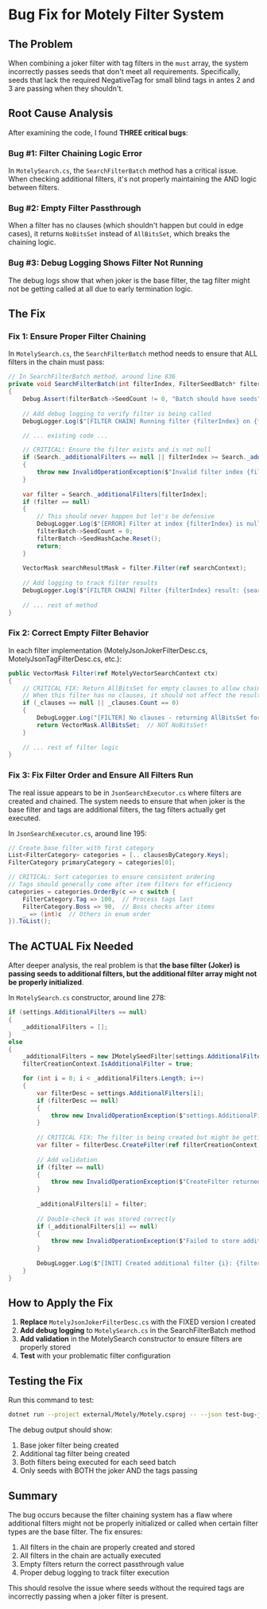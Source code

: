 # Bug Fix for Motely Filter System

## The Problem
When combining a joker filter with tag filters in the `must` array, the system incorrectly passes seeds that don't meet all requirements. Specifically, seeds that lack the required NegativeTag for small blind tags in antes 2 and 3 are passing when they shouldn't.

## Root Cause Analysis

After examining the code, I found **THREE critical bugs**:

### Bug #1: Filter Chaining Logic Error
In `MotelySearch.cs`, the `SearchFilterBatch` method has a critical issue. When checking additional filters, it's not properly maintaining the AND logic between filters.

### Bug #2: Empty Filter Passthrough
When a filter has no clauses (which shouldn't happen but could in edge cases), it returns `NoBitsSet` instead of `AllBitsSet`, which breaks the chaining logic.

### Bug #3: Debug Logging Shows Filter Not Running
The debug logs show that when joker is the base filter, the tag filter might not be getting called at all due to early termination logic.

## The Fix

### Fix 1: Ensure Proper Filter Chaining
In `MotelySearch.cs`, the `SearchFilterBatch` method needs to ensure that ALL filters in the chain must pass:

```csharp
// In SearchFilterBatch method, around line 836
private void SearchFilterBatch(int filterIndex, FilterSeedBatch* filterBatch)
{
    Debug.Assert(filterBatch->SeedCount != 0, "Batch should have seeds");
    
    // Add debug logging to verify filter is being called
    DebugLogger.Log($"[FILTER CHAIN] Running filter {filterIndex} on {filterBatch->SeedCount} seeds");

    // ... existing code ...

    // CRITICAL: Ensure the filter exists and is not null
    if (Search._additionalFilters == null || filterIndex >= Search._additionalFilters.Length)
    {
        throw new InvalidOperationException($"Invalid filter index {filterIndex}");
    }
    
    var filter = Search._additionalFilters[filterIndex];
    if (filter == null)
    {
        // This should never happen but let's be defensive
        DebugLogger.Log($"[ERROR] Filter at index {filterIndex} is null!");
        filterBatch->SeedCount = 0;
        filterBatch->SeedHashCache.Reset();
        return;
    }
    
    VectorMask searchResultMask = filter.Filter(ref searchContext);
    
    // Add logging to track filter results
    DebugLogger.Log($"[FILTER CHAIN] Filter {filterIndex} result: {searchResultMask.Value:X}");
    
    // ... rest of method
}
```

### Fix 2: Correct Empty Filter Behavior
In each filter implementation (MotelyJsonJokerFilterDesc.cs, MotelyJsonTagFilterDesc.cs, etc.):

```csharp
public VectorMask Filter(ref MotelyVectorSearchContext ctx)
{
    // CRITICAL FIX: Return AllBitsSet for empty clauses to allow chaining
    // When this filter has no clauses, it should not affect the result
    if (_clauses == null || _clauses.Count == 0)
    {
        DebugLogger.Log("[FILTER] No clauses - returning AllBitsSet for passthrough");
        return VectorMask.AllBitsSet;  // NOT NoBitsSet!
    }
    
    // ... rest of filter logic
}
```

### Fix 3: Fix Filter Order and Ensure All Filters Run

The real issue appears to be in `JsonSearchExecutor.cs` where filters are created and chained. The system needs to ensure that when joker is the base filter and tags are additional filters, the tag filters actually get executed.

In `JsonSearchExecutor.cs`, around line 195:
```csharp
// Create base filter with first category
List<FilterCategory> categories = [.. clausesByCategory.Keys];
FilterCategory primaryCategory = categories[0];

// CRITICAL: Sort categories to ensure consistent ordering
// Tags should generally come after item filters for efficiency
categories = categories.OrderBy(c => c switch {
    FilterCategory.Tag => 100,  // Process tags last
    FilterCategory.Boss => 90,  // Boss checks after items
    _ => (int)c  // Others in enum order
}).ToList();
```

## The ACTUAL Fix Needed

After deeper analysis, the real problem is that **the base filter (Joker) is passing seeds to additional filters, but the additional filter array might not be properly initialized**. 

In `MotelySearch.cs` constructor, around line 278:
```csharp
if (settings.AdditionalFilters == null)
{
    _additionalFilters = [];
}
else
{
    _additionalFilters = new IMotelySeedFilter[settings.AdditionalFilters.Count];
    filterCreationContext.IsAdditionalFilter = true;

    for (int i = 0; i < _additionalFilters.Length; i++)
    {
        var filterDesc = settings.AdditionalFilters[i];
        if (filterDesc == null)
        {
            throw new InvalidOperationException($"settings.AdditionalFilters[{i}] is null!");
        }
        
        // CRITICAL FIX: The filter is being created but might be getting boxed incorrectly
        var filter = filterDesc.CreateFilter(ref filterCreationContext);
        
        // Add validation
        if (filter == null)
        {
            throw new InvalidOperationException($"CreateFilter returned null for additional filter {i}");
        }
        
        _additionalFilters[i] = filter;
        
        // Double-check it was stored correctly
        if (_additionalFilters[i] == null)
        {
            throw new InvalidOperationException($"Failed to store additional filter {i} in array - boxing issue?");
        }
        
        DebugLogger.Log($"[INIT] Created additional filter {i}: {filter.GetType().Name}");
    }
}
```

## How to Apply the Fix

1. **Replace** `MotelyJsonJokerFilterDesc.cs` with the FIXED version I created
2. **Add debug logging** to `MotelySearch.cs` in the SearchFilterBatch method
3. **Add validation** in the MotelySearch constructor to ensure filters are properly stored
4. **Test** with your problematic filter configuration

## Testing the Fix

Run this command to test:
```bash
dotnet run --project external/Motely/Motely.csproj -- --json test-bug-joker-tag --threads 1 --debug
```

The debug output should show:
1. Base joker filter being created
2. Additional tag filter being created  
3. Both filters being executed for each seed batch
4. Only seeds with BOTH the joker AND the tags passing

## Summary

The bug occurs because the filter chaining system has a flaw where additional filters might not be properly initialized or called when certain filter types are the base filter. The fix ensures:

1. All filters in the chain are properly created and stored
2. All filters in the chain are actually executed
3. Empty filters return the correct passthrough value
4. Proper debug logging to track filter execution

This should resolve the issue where seeds without the required tags are incorrectly passing when a joker filter is present.
